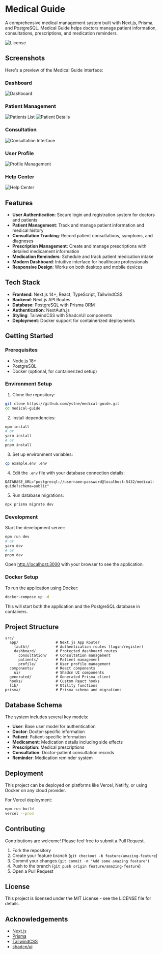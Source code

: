 # Medical Guide

A comprehensive medical management system built with Next.js, Prisma, and PostgreSQL. Medical Guide helps doctors manage patient information, consultations, prescriptions, and medication reminders.

![License](https://img.shields.io/badge/license-MIT-blue.svg)

## Screenshots

Here's a preview of the Medical Guide interface:

### Dashboard

![Dashboard](./screenshots/Dashboard.png)

### Patient Management

![Patients List](./screenshots/Patients.png)
![Patient Details](./screenshots/Patient_Details.png)

### Consultation

![Consultation Interface](./screenshots/Consultation.png)

### User Profile

![Profile Management](./screenshots/Profile.png)

### Help Center

![Help Center](./screenshots/Help_Center.png)

## Features

- **User Authentication**: Secure login and registration system for doctors and patients
- **Patient Management**: Track and manage patient information and medical history
- **Consultation Tracking**: Record patient consultations, symptoms, and diagnoses
- **Prescription Management**: Create and manage prescriptions with detailed medicament information
- **Medication Reminders**: Schedule and track patient medication intake
- **Modern Dashboard**: Intuitive interface for healthcare professionals
- **Responsive Design**: Works on both desktop and mobile devices

## Tech Stack

- **Frontend**: Next.js 14+, React, TypeScript, TailwindCSS
- **Backend**: Next.js API Routes
- **Database**: PostgreSQL with Prisma ORM
- **Authentication**: NextAuth.js
- **Styling**: TailwindCSS with ShadcnUI components
- **Deployment**: Docker support for containerized deployments

## Getting Started

### Prerequisites

- Node.js 18+
- PostgreSQL
- Docker (optional, for containerized setup)

### Environment Setup

1. Clone the repository:

```bash
git clone https://github.com/ystne/medical-guide.git
cd medical-guide
```

2. Install dependencies:

```bash
npm install
# or
yarn install
# or
pnpm install
```

3. Set up environment variables:

```bash
cp example.env .env
```

4. Edit the `.env` file with your database connection details:

```
DATABASE_URL="postgresql://username:password@localhost:5432/medical-guide?schema=public"
```

5. Run database migrations:

```bash
npx prisma migrate dev
```

### Development

Start the development server:

```bash
npm run dev
# or
yarn dev
# or
pnpm dev
```

Open [http://localhost:3000](http://localhost:3000) with your browser to see the application.

### Docker Setup

To run the application using Docker:

```bash
docker-compose up -d
```

This will start both the application and the PostgreSQL database in containers.

## Project Structure

```
src/
  app/                 # Next.js App Router
    (auth)/            # Authentication routes (login/register)
    dashboard/         # Protected dashboard routes
      consultation/    # Consultation management
      patients/        # Patient management
      profile/         # User profile management
  components/          # React components
    ui/                # Shadcn UI components
  generated/           # Generated Prisma client
  hooks/               # Custom React hooks
  lib/                 # Utility functions
prisma/                # Prisma schema and migrations
```

## Database Schema

The system includes several key models:

- **User**: Base user model for authentication
- **Doctor**: Doctor-specific information
- **Patient**: Patient-specific information
- **Medicament**: Medication details including side effects
- **Prescription**: Medical prescriptions
- **Consultation**: Doctor-patient consultation records
- **Reminder**: Medication reminder system

## Deployment

This project can be deployed on platforms like Vercel, Netlify, or using Docker on any cloud provider.

For Vercel deployment:

```bash
npm run build
vercel --prod
```

## Contributing

Contributions are welcome! Please feel free to submit a Pull Request.

1. Fork the repository
2. Create your feature branch (`git checkout -b feature/amazing-feature`)
3. Commit your changes (`git commit -m 'Add some amazing feature'`)
4. Push to the branch (`git push origin feature/amazing-feature`)
5. Open a Pull Request

## License

This project is licensed under the MIT License - see the LICENSE file for details.

## Acknowledgements

- [Next.js](https://nextjs.org/)
- [Prisma](https://prisma.io/)
- [TailwindCSS](https://tailwindcss.com/)
- [shadcn/ui](https://ui.shadcn.com/)
